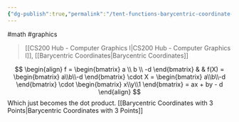 ```yaml
---
{"dg-publish":true,"permalink":"/tent-functions-barycentric-coordinate-functions/","dgHomeLink":true,"dgPassFrontmatter":false}
---
```


#math #graphics 
> [[CS200 Hub - Computer Graphics I|CS200 Hub - Computer Graphics I]], [[Barycentric Coordinates|Barycentric Coordinates]]

$$
\begin{align}
f = \begin{bmatrix} 
a \\ b \\ -d
\end{bmatrix} & & 
f(X) =  \begin{bmatrix} 
a\\b\\-d
\end{bmatrix} \cdot X
 =  \begin{bmatrix} 
a\\b\\-d
\end{bmatrix} \cdot
\begin{bmatrix}
x\\y\\1
\end{bmatrix} = ax + by - d
\end{align}
$$
Which just becomes the dot product.
[[Barycentric Coordinates with 3 Points|Barycentric Coordinates with 3 Points]]
